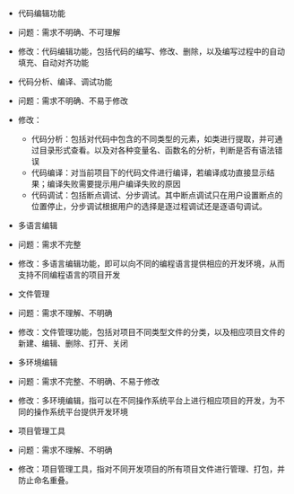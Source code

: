 - 代码编辑功能
- 问题：需求不明确、不可理解
- 修改：代码编辑功能，包括代码的编写、修改、删除，以及编写过程中的自动填充、自动对齐功能



- 代码分析、编译、调试功能
- 问题：需求不明确、不易于修改
- 修改：
  - 代码分析：包括对代码中包含的不同类型的元素，如类进行提取，并可通过目录形式查看。以及对各种变量名、函数名的分析，判断是否有语法错误
  - 代码编译：对当前项目下的代码文件进行编译，若编译成功直接显示结果；编译失败需要提示用户编译失败的原因
  - 代码调试：包括断点调试、分步调试。其中断点调试只在用户设置断点的位置停止，分步调试根据用户的选择是逐过程调试还是逐语句调试。



- 多语言编辑
- 问题：需求不完整
- 修改：多语言编辑功能，即可以向不同的编程语言提供相应的开发环境，从而支持不同编程语言的项目开发



- 文件管理
- 问题：需求不理解、不明确
- 修改：文件管理功能，包括对项目不同类型文件的分类，以及相应项目文件的新建、编辑、删除、打开、关闭



- 多环境编辑
- 问题：需求不完整、不明确、不易于修改
- 修改：多环境编辑，指可以在不同操作系统平台上进行相应项目的开发，为不同的操作系统平台提供开发环境



- 项目管理工具
- 问题：需求不理解、不明确

- 修改：项目管理工具，指对不同开发项目的所有项目文件进行管理、打包，并防止命名重叠。

